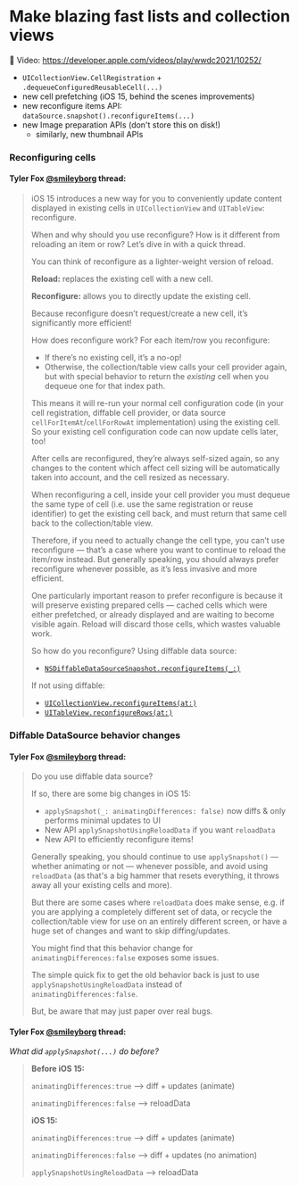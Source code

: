 # Make blazing fast lists and collection views

🎥 Video: https://developer.apple.com/videos/play/wwdc2021/10252/

- `UICollectionView.CellRegistration` + `.dequeueConfiguredReusableCell(...)`
- new cell prefetching (iOS 15, behind the scenes improvements)
- new reconfigure items API: `dataSource.snapshot().reconfigureItems(...)`
- new Image preparation APIs (don't store this on disk!)
    - similarly, new thumbnail APIs

### Reconfiguring cells

#### Tyler Fox [@smileyborg](https://mobile.twitter.com/smileyborg/status/1403908057185144832) thread:

> iOS 15 introduces a new way for you to conveniently update content displayed in existing cells in `UICollectionView` and `UITableView`: reconfigure.
>
> When and why should you use reconfigure? How is it different from reloading an item or row? Let’s dive in with a quick thread.
>
> You can think of reconfigure as a lighter-weight version of reload.
>
> **Reload:** replaces the existing cell with a new cell.
>
> **Reconfigure:** allows you to directly update the existing cell.
>
> Because reconfigure doesn’t request/create a new cell, it’s significantly more efficient!
>
> How does reconfigure work? For each item/row you reconfigure:
>
> - If there’s no existing cell, it’s a no-op!
> - Otherwise, the collection/table view calls your cell provider again, but with special behavior to return the *existing* cell when you dequeue one for that index path.
> 
> This means it will re-run your normal cell configuration code (in your cell registration, diffable cell provider, or data source `cellForItemAt`/`cellForRowAt` implementation) using the existing cell. So your existing cell configuration code can now update cells later, too!
>
> After cells are reconfigured, they’re always self-sized again, so any changes to the content which affect cell sizing will be automatically taken into account, and the cell resized as necessary.
> 
> When reconfiguring a cell, inside your cell provider you must dequeue the same type of cell (i.e. use the same registration or reuse identifier) to get the existing cell back, and must return that same cell back to the collection/table view.
> 
> Therefore, if you need to actually change the cell type, you can’t use reconfigure — that’s a case where you want to continue to reload the item/row instead. But generally speaking, you should always prefer reconfigure whenever possible, as it’s less invasive and more efficient.
> 
> One particularly important reason to prefer reconfigure is because it will preserve existing prepared cells — cached cells which were either prefetched, or already displayed and are waiting to become visible again. Reload will discard those cells, which wastes valuable work.
> 
> So how do you reconfigure? Using diffable data source:
>
> - [`NSDiffableDataSourceSnapshot.reconfigureItems(_:)`](https://developer.apple.com/documentation/uikit/nsdiffabledatasourcesnapshot/3804468-reconfigureitems)
>
> If not using diffable:
> - [`UICollectionView.reconfigureItems(at:)`](https://developer.apple.com/documentation/uikit/uicollectionview/3801889-reconfigureitems)
> - [`UITableView.reconfigureRows(at:)`](https://developer.apple.com/documentation/uikit/uitableview/3801923-reconfigurerows)

### Diffable DataSource behavior changes

#### Tyler Fox [@smileyborg](https://mobile.twitter.com/smileyborg/status/1402056034416398338) thread:

> Do you use diffable data source?
>
> If so, there are some big changes in iOS 15:
> - `applySnapshot(_: animatingDifferences: false)` now diffs & only performs minimal updates to UI
> - New API `applySnapshotUsingReloadData` if you want `reloadData`
> - New API to efficiently reconfigure items!
>
> Generally speaking, you should continue to use `applySnapshot()` — whether animating or not — whenever possible, and avoid using `reloadData` (as that's a big hammer that resets everything, it throws away all your existing cells and more).
> 
> But there are some cases where `reloadData` does make sense, e.g. if you are applying a completely different set of data, or recycle the collection/table view for use on an entirely different screen, or have a huge set of changes and want to skip diffing/updates.
>
> You might find that this behavior change for `animatingDifferences:false` exposes some issues.
>
> The simple quick fix to get the old behavior back is just to use `applySnapshotUsingReloadData` instead of `animatingDifferences:false`.
>
> But, be aware that may just paper over real bugs.

#### Tyler Fox [@smileyborg](https://mobile.twitter.com/smileyborg/status/1402060788773265408) thread:

*What did `applySnapshot(...)` do before?*

> **Before iOS 15:**
> 
> `animatingDifferences:true` --> diff + updates (animate)
> 
> `animatingDifferences:false` --> reloadData
>
> **iOS 15:**
> 
> `animatingDifferences:true` --> diff + updates (animate)
> 
> `animatingDifferences:false` --> diff + updates (no animation)
> 
> `applySnapshotUsingReloadData` --> reloadData

